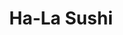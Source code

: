 ---
layout: place
title: "Ha-La Sushi"
permalink: /california/alamo/ha-la-sushi.html
stateAbbr: CA
stateName: California
cityName: Alamo
seo:
  name: "Ha-La Sushi"
  type: Restaurant
  links: http://www.halasushi.com/
description: "Ha-La Sushi serves delicious sushi in Alamo, California. Try fresh Japanese dishes for a great dining experience. "
place_id: ChIJc4I6O_6Kj4ARYd9LztY2Gxw
photos:
  - name: >-
      places/ChIJc4I6O_6Kj4ARYd9LztY2Gxw/photos/AeeoHcKKlrWZs5zclF5_ZnrTQocW1wa2pWkqOAEd9qHKa4p0pqE_WgKNHdGP3j2JvmL-NGUg7iqH1RPVl5bZunivkxa20a7gmKZcw0HMpnRxOayKttCWY4vOhKdEVL78aVcGd3LR3vWnTg1GqWpZdh6lHVAWBNAxHyuyKd56W0MOf13I2daWbPZqcgapbRhFt1wJBfIli8GR4d2i0F7cjUFF5T4XMYdIUNn9R6VcMAnw7mNq1J2aqr1EfTBV4-ZhYDkbbX89AVz5cvLUvr-aLk0AemgYSMVN0PxHvGOQqefF0nzyYAzoO77dLVLmNlis5ZAZ4_cI85T_5pFKDXlvTGsqUqiZLaYNh4FGnRuDsuOFweEXnzDoODY9HpmrdWYzyYAF1_X89l4hMzytxfNpHHY3XgozDKaDpXtRDV0T4DX0Jh24t-LC
    widthPx: 4032
    heightPx: 3024
    authorAttributions:
      - displayName: Mark Loftin
        uri: https://maps.google.com/maps/contrib/102106617906117817899
        photoUri: >-
          https://lh3.googleusercontent.com/a-/ALV-UjXfZ3SCRWQFWfAHJ2Q3lq1Nx4ZjvsWQOwQKr6qlS7mNWVuA9NnB=s100-p-k-no-mo
    flagContentUri: >-
      https://www.google.com/local/imagery/report/?cb_client=maps_api_places.places_api&image_key=!1e10!2sCIHM0ogKEICAgIDBvdeXjQE&hl=en-US
    googleMapsUri: >-
      https://www.google.com/maps/place//data=!3m4!1e2!3m2!1sCIHM0ogKEICAgIDBvdeXjQE!2e10!4m2!3m1!1s0x808f8afe3b3a8273:0x1c1b36d6ce4bdf61
  - name: >-
      places/ChIJc4I6O_6Kj4ARYd9LztY2Gxw/photos/AeeoHcLMSi_qitXG4PfdUuo7gjsxGvr3vHbkOsVbyc3mZQfPs81FPR1Jj-Htgnkb9p2pHsYTmctJzKpsXSoTHa8Oz5YCqDoDHp7QN4fB29tlIzKQWSeeSRq71r1w3U3__gpmmA1Nfr10foIO9bk9ZVJi2nkMzx6oH85rsu-qGDttC5N-2CSGvGZG5QOVbcu1gqqWQmBNJOI6YoLaO5K7mLD4Ml4IhdKlGvIW1BcjKxvfjpZBa1ugP7KQ14_1kYZ3gvkgx0fR14NT3_IaNBzPYtQ5CScdg7lRAf4jg7hRqtgXNQLNNA
    widthPx: 3264
    heightPx: 2448
    authorAttributions:
      - displayName: Ha-La Sushi
        uri: https://maps.google.com/maps/contrib/116278305734918764520
        photoUri: >-
          https://lh3.googleusercontent.com/a-/ALV-UjW_320CGK2h9rRme0Q7GoUe2hZRd1eC59HnIQFS-FmgUs8ne80=s100-p-k-no-mo
    flagContentUri: >-
      https://www.google.com/local/imagery/report/?cb_client=maps_api_places.places_api&image_key=!1e10!2sAF1QipMwvwLvTNXpzh5j7gLb8XKGUmrrIqO8aMkgg8wQ&hl=en-US
    googleMapsUri: >-
      https://www.google.com/maps/place//data=!3m4!1e2!3m2!1sAF1QipMwvwLvTNXpzh5j7gLb8XKGUmrrIqO8aMkgg8wQ!2e10!4m2!3m1!1s0x808f8afe3b3a8273:0x1c1b36d6ce4bdf61
  - name: >-
      places/ChIJc4I6O_6Kj4ARYd9LztY2Gxw/photos/AeeoHcI_qYMikGIu33y40UEpOg2BoK7IYgxcQYQs4fldOsTw_7m3XCwBUUIqxFc-GgI_GcIIhwCkrqFxDJFXcTL8l4C6DiFBPhUQhUHoeD8WAhgzNFR3o70opVADEZApZg8yHRBpJkAbn0I4AqpzyFvBPOmuNeeFrUlWnq9unfLDVwPSCl-AIt6e86LpYLNsvRntJEgaP1DQ8u_hBDJSipd2y9Y_yR8ORHNNRC_-z71X0LWXJEFxzbg1Icq6kR53qyBt2HC2pFTZJ6OB4K4iSSVWjQhQ1omd2jP3F9X8QK6XzvNW1wsEYDMJSFd3VhanRvmjR3tWLL3mlVFxbiyAWfUbONpfUUqO9yzp2ozqwPsA7KbYYQbbno-vJ0tIgmw7Bo7txNEH9xn9SCEENc61ty_lyztFRhaDMpI3-nKmTX2Dsc1IcR6q
    widthPx: 4032
    heightPx: 3024
    authorAttributions:
      - displayName: Karen Hii
        uri: https://maps.google.com/maps/contrib/105433599434333573548
        photoUri: >-
          https://lh3.googleusercontent.com/a-/ALV-UjVbVXVbRk-HkL1k45MWPW7JnE-lD7mkOM9Jh9VKO5-37JUw_iBF=s100-p-k-no-mo
    flagContentUri: >-
      https://www.google.com/local/imagery/report/?cb_client=maps_api_places.places_api&image_key=!1e10!2sCIHM0ogKEICAgIDLuu7SgQE&hl=en-US
    googleMapsUri: >-
      https://www.google.com/maps/place//data=!3m4!1e2!3m2!1sCIHM0ogKEICAgIDLuu7SgQE!2e10!4m2!3m1!1s0x808f8afe3b3a8273:0x1c1b36d6ce4bdf61
  - name: >-
      places/ChIJc4I6O_6Kj4ARYd9LztY2Gxw/photos/AeeoHcL617-mORVcqYyuUpdEWDEV6mfOkeX7blPHaCIL7wtXtg-fmZgJOu1euTr1lmO5Mn9MjmV9giDzSupRg_5PNnlUf-l0ppsogdBc70qcmS3PScrseT0SgTGQMx2XHWaJibNCoKANTzAokUxrY4yOX_8bGR0jm-govnABENFFClEXx9oBwiEWX5nYtlSZHPgkSwOfnmLZ9ZWKgp657ew239VpteCSmTfiY-e17ocIkOXT_JjffobpGfFrGG6ZHk2DRg-Cb9BnXFm4zShXzVkvFmio4VCmp7CuRCspwoMlnRMmFKyHtBpbL0lDBTPAhy55K11GJPaPBOmeZ179FVdpZTdgf_TWqkNA1cIInTFstzzCdRvuALTGJdQniyGHyq_s6fT_qALOCV08sMsACOOI3_ZlD5ulqU3Dab_tzNZFlWl5Zg
    widthPx: 3024
    heightPx: 4032
    authorAttributions:
      - displayName: Kat Adamo
        uri: https://maps.google.com/maps/contrib/118218468507517800951
        photoUri: >-
          https://lh3.googleusercontent.com/a-/ALV-UjXAiwQa88cU7nyu9Jm8Th_bKCZTyGc6uLFZLVrEB1rNJrZml2EP=s100-p-k-no-mo
    flagContentUri: >-
      https://www.google.com/local/imagery/report/?cb_client=maps_api_places.places_api&image_key=!1e10!2sCIHM0ogKEICAgIDxquWtOg&hl=en-US
    googleMapsUri: >-
      https://www.google.com/maps/place//data=!3m4!1e2!3m2!1sCIHM0ogKEICAgIDxquWtOg!2e10!4m2!3m1!1s0x808f8afe3b3a8273:0x1c1b36d6ce4bdf61
  - name: >-
      places/ChIJc4I6O_6Kj4ARYd9LztY2Gxw/photos/AeeoHcKGxXKGUa091WjzncFNj9OGvbfVykNqvKq0u0yPS-m4GWKnUSXd5TU-LZcbPbr_Dsb8qyIY_ATp_HGWBxQOtTUX6_miB-er9-UH3cungasDDxpvnFbfoKWCd-1TRp4rnNAg0iIxug658vLoWi0pLYPg-HoeT7G54KMypcZt5uqP2XjciEi6qNQe42-M6oI3Q1a2rV3vOLrmyHef0qmCbODY5iZigSQptDQHnEVnxc5KnpM_C37CEG6ZwJWxlAUBs4D0WoeF4lsIH-t1QBWmog-Gh6ditC9ioTHWlMoxGYbvkg
    widthPx: 2448
    heightPx: 2240
    authorAttributions:
      - displayName: Ha-La Sushi
        uri: https://maps.google.com/maps/contrib/116278305734918764520
        photoUri: >-
          https://lh3.googleusercontent.com/a-/ALV-UjW_320CGK2h9rRme0Q7GoUe2hZRd1eC59HnIQFS-FmgUs8ne80=s100-p-k-no-mo
    flagContentUri: >-
      https://www.google.com/local/imagery/report/?cb_client=maps_api_places.places_api&image_key=!1e10!2sAF1QipPIMGmXOTJWCajAxODTUpXYhy9aRhvWs67CZj2x&hl=en-US
    googleMapsUri: >-
      https://www.google.com/maps/place//data=!3m4!1e2!3m2!1sAF1QipPIMGmXOTJWCajAxODTUpXYhy9aRhvWs67CZj2x!2e10!4m2!3m1!1s0x808f8afe3b3a8273:0x1c1b36d6ce4bdf61
  - name: >-
      places/ChIJc4I6O_6Kj4ARYd9LztY2Gxw/photos/AeeoHcI1oyWNG7a69DlLRBn4dm2su3uLJQqzF1vgQ_fZ48o1yq7iPr9V-gaCnvWkz19oOfGn4VWnWo6HUf3ug9uES9Z6db4n7Bk8l7tCZUCLp1AxvD3_n0oL5OLPo7zB5vN_2lA6tZG3ECyoGcuhRo4yy0FxntID9Bjcf_5woNga0SHcHPZWZcFyMKXP_2uIeqIPYKUmnE6IgmVqnRHNgDJbD_l_Os1_RALz11ragCOfEjzghw_InXjMaUsCOxBC-gIN9mEL4xd4GqZrNxmRCdFNDH9P1cFPVJbtqiF0xbE9iqz5KQ
    widthPx: 2848
    heightPx: 2320
    authorAttributions:
      - displayName: Ha-La Sushi
        uri: https://maps.google.com/maps/contrib/116278305734918764520
        photoUri: >-
          https://lh3.googleusercontent.com/a-/ALV-UjW_320CGK2h9rRme0Q7GoUe2hZRd1eC59HnIQFS-FmgUs8ne80=s100-p-k-no-mo
    flagContentUri: >-
      https://www.google.com/local/imagery/report/?cb_client=maps_api_places.places_api&image_key=!1e10!2sAF1QipO2zxT5Cv0rZZzq186h0uPSy15fJSbpkSoHgujr&hl=en-US
    googleMapsUri: >-
      https://www.google.com/maps/place//data=!3m4!1e2!3m2!1sAF1QipO2zxT5Cv0rZZzq186h0uPSy15fJSbpkSoHgujr!2e10!4m2!3m1!1s0x808f8afe3b3a8273:0x1c1b36d6ce4bdf61
  - name: >-
      places/ChIJc4I6O_6Kj4ARYd9LztY2Gxw/photos/AeeoHcKYyVkXEzaZSip57liCthiBnVgwCsOoWqsw-d5AEOkMvgLyWlQi1OPuAhQliSPvudPVW4pVv13AIZR800gRHBM0ndjJEl4_iSS5cbFQ-H69WKIlgjqS4UnC3ol8Bmjk41hPoBGVC94-3W4EUseGzIjLgkrWAABF7AJW1OHW5WC9u3NKv7mI0-X4COFOYDiHP-424rtNDLfv2UQ2UWEQ3XGOJcMOhffyuXtm-E0QGmrHThoPu5JCqhPf5hBjYsLjmANzcWQQrWsiDAgY5WpXJi72XlwNZPEvC3QsJwjubHyAGYeqPcPj4URhz2KHVQPJqteV3FF39YyvK6hc9nXiBcr7kohEWI_jRMzqAoMALH1xoraKure-j9uJlGS_erAaoYkJlaFfPFiQGHyMuh1my5NG0WAEDcj4rTIVAoBOfWG-Ryg
    widthPx: 4032
    heightPx: 3024
    authorAttributions:
      - displayName: Karen Hii
        uri: https://maps.google.com/maps/contrib/105433599434333573548
        photoUri: >-
          https://lh3.googleusercontent.com/a-/ALV-UjVbVXVbRk-HkL1k45MWPW7JnE-lD7mkOM9Jh9VKO5-37JUw_iBF=s100-p-k-no-mo
    flagContentUri: >-
      https://www.google.com/local/imagery/report/?cb_client=maps_api_places.places_api&image_key=!1e10!2sCIHM0ogKEICAgIDLut6w3gE&hl=en-US
    googleMapsUri: >-
      https://www.google.com/maps/place//data=!3m4!1e2!3m2!1sCIHM0ogKEICAgIDLut6w3gE!2e10!4m2!3m1!1s0x808f8afe3b3a8273:0x1c1b36d6ce4bdf61
  - name: >-
      places/ChIJc4I6O_6Kj4ARYd9LztY2Gxw/photos/AeeoHcLdtqPXpK5LQhY0juH93CvlO8f6i5vMfeXkfdmQ4dmsudSsA02DT8gtjz2pUWTTOYMhXwbSvENtMmEvKyvkTlLzBnmDSv5JVv9jAE4d1TpZIAnn7j8pQi4P-PLBagulWv9rsueRIubSnSqL1du0esqM533TTUsLt0yKYNfp4advaZhc25N5BMUKnJ31y9bhkjtos6tY50JDrXo1eGK8Xc-h6nbqdwlDO8uWIuLiaTggwWBhgr235X6poaaXsRMo3xz1Ki3G-kf-T7NMuNcgETkFuXfe1qC_u_CJMSJip2gjCPYBwRhIxmaNkIWC-1TJm6yP4bnkQgFxDV0wf2ycuQCvPLZ6ewBrTa1ulkQ62ZdFExTkdmpuYch-7j81MsUZQVMHYJXhkUkoOJ40BSaopeWdnDuBfKENmM8iY3d6kdJVLw
    widthPx: 1400
    heightPx: 918
    authorAttributions:
      - displayName: Keith Simonian
        uri: https://maps.google.com/maps/contrib/103130935285451852167
        photoUri: >-
          https://lh3.googleusercontent.com/a-/ALV-UjXq3NR64cAfjRxj9DJ6CzdRnWTKBiGWem9TUi2wcZpAlRwK-pbl=s100-p-k-no-mo
    flagContentUri: >-
      https://www.google.com/local/imagery/report/?cb_client=maps_api_places.places_api&image_key=!1e10!2sCIHM0ogKEICAgICZoZ29bA&hl=en-US
    googleMapsUri: >-
      https://www.google.com/maps/place//data=!3m4!1e2!3m2!1sCIHM0ogKEICAgICZoZ29bA!2e10!4m2!3m1!1s0x808f8afe3b3a8273:0x1c1b36d6ce4bdf61
  - name: >-
      places/ChIJc4I6O_6Kj4ARYd9LztY2Gxw/photos/AeeoHcLCXStAFzKI_yT-a26CJ4m-tARPx8kaagty7DAgwrYgF38eqbecOt01uQaMCQdofqYQ8hiR0h5GK6Yopfo3VLCLInSBpm7dP_ekbfJtz0zNQvrx7kWTOBtYSf3NZw9y4WvgqyRBFSkUnnJhV4x3DiSFge6OIm-AtHoBYR4wUkMmg_LXjoWLrojNwK-N4nv6ONZCp1Ro08JIaVF6xR2FSFJfL7yggj_JVaIyJkFiPsAhiymK8STCwWFh_MP5sn_OLyNF4QD7nn-R_sIEgiOgS7E1RtuDdd8lT4G2OjEA4fop2By9piMv87Xb2Vl2IWuGWBkH8_pYbhdbrLAGDO94KN-K43abT7xhdlL4bT1jDve1MwES_SzmhOoZ_BrmOL5ebwrl3d5Ta4zlM9KHW4qcY5aqIJuqiB8a7RmUb5j7bSENxfdn
    widthPx: 1920
    heightPx: 1080
    authorAttributions:
      - displayName: rcop2100
        uri: https://maps.google.com/maps/contrib/114504419409404100410
        photoUri: >-
          https://lh3.googleusercontent.com/a-/ALV-UjVsOCSCBGYSLowgrlFO22mLAIwv7f8hDrk8HyTjJ4gjTOgfoUv9=s100-p-k-no-mo
    flagContentUri: >-
      https://www.google.com/local/imagery/report/?cb_client=maps_api_places.places_api&image_key=!1e10!2sCIHM0ogKEICAgID42bm7zgE&hl=en-US
    googleMapsUri: >-
      https://www.google.com/maps/place//data=!3m4!1e2!3m2!1sCIHM0ogKEICAgID42bm7zgE!2e10!4m2!3m1!1s0x808f8afe3b3a8273:0x1c1b36d6ce4bdf61
  - name: >-
      places/ChIJc4I6O_6Kj4ARYd9LztY2Gxw/photos/AeeoHcIBJAGaKHKDQVsDZ6s8ww5wYZts4CQkVlwu-_PrrhFQKKqdwaUlswbly-RLN_2ab1D6vvU7ucAQ7EFiYjRzjhLs2aMNUy51yIlv2_0MkYltw6G2RDXCU4CRc9l7bHg_I3mlmIB-5uLgNaiQT1OootqAq4xGuoWJnDJ8gW4cghSmF9mBi7H_OVTsaraYVtQ5SwKunrOZMHqS-Vd0audNPpzChBBLurFEzkajtqmEeES65RhCZjWUTtiZ4O4B1gaoepo--HMv1tjsXLj_zYFENDSqBDyikYNjLWUocGrMAbjglRTRCqbEtG_YQMGNrK8uehyRHt-RWrAUEn5VwvPSuZtTjGuiB2tAvSUnFfPYn9Mlubc__20AkWiB9nfJomrzno3XtnmkKArhZ_TpiBRGfv8gEotWL6z9hoTT8EfnBtc
    widthPx: 4032
    heightPx: 3024
    authorAttributions:
      - displayName: Karen Hii
        uri: https://maps.google.com/maps/contrib/105433599434333573548
        photoUri: >-
          https://lh3.googleusercontent.com/a-/ALV-UjVbVXVbRk-HkL1k45MWPW7JnE-lD7mkOM9Jh9VKO5-37JUw_iBF=s100-p-k-no-mo
    flagContentUri: >-
      https://www.google.com/local/imagery/report/?cb_client=maps_api_places.places_api&image_key=!1e10!2sCIHM0ogKEICAgIDLuu7KGg&hl=en-US
    googleMapsUri: >-
      https://www.google.com/maps/place//data=!3m4!1e2!3m2!1sCIHM0ogKEICAgIDLuu7KGg!2e10!4m2!3m1!1s0x808f8afe3b3a8273:0x1c1b36d6ce4bdf61
address: 115 Alamo Plaza C, Alamo, CA 94507, USA
street: 115 Alamo Plaza C
city: Alamo
state: CA
zip: '94507'
country: USA
neighborhood: null
latitude: '37.852087'
longitude: '-122.034542'
accessibility_options:
  wheelchairAccessibleParking: true
  wheelchairAccessibleEntrance: true
  wheelchairAccessibleRestroom: true
  wheelchairAccessibleSeating: true
business_status: OPERATIONAL
name: Ha-La Sushi
google_maps_links:
  directionsUri: >-
    https://www.google.com/maps/dir//''/data=!4m7!4m6!1m1!4e2!1m2!1m1!1s0x808f8afe3b3a8273:0x1c1b36d6ce4bdf61!3e0
  placeUri: https://maps.google.com/?cid=2025272753645150049
  writeAReviewUri: >-
    https://www.google.com/maps/place//data=!4m3!3m2!1s0x808f8afe3b3a8273:0x1c1b36d6ce4bdf61!12e1
  reviewsUri: >-
    https://www.google.com/maps/place//data=!4m4!3m3!1s0x808f8afe3b3a8273:0x1c1b36d6ce4bdf61!9m1!1b1
  photosUri: >-
    https://www.google.com/maps/place//data=!4m3!3m2!1s0x808f8afe3b3a8273:0x1c1b36d6ce4bdf61!10e5
primary_type: Sushi Restaurant
opening_hours:
  regular: null
  current: null
secondary_opening_hours:
  regular:
    weekdayDescriptions: null
    type: null
  current:
    weekdayDescriptions: null
    type: null
phone: (925) 838-5583
price_level: null
price_range: $30 &ndash; $50
rating: '4.4'
rating_count: 62
website: http://www.halasushi.com/
reviews: null
parking_options: null
payment_options: null
allow_dogs: null
curbside_pickup: null
delivery: null
dine_in: null
good_for_children: null
good_for_groups: null
good_for_sports: null
live_music: null
menu_for_children: null
outdoor_seating: null
reservable: null
restroom: null
serves_beer: null
serves_breakfast: null
serves_brunch: null
serves_cocktails: null
serves_coffee: null
serves_dinner: null
serves_dessert: null
serves_lunch: null
serves_vegetarian_food: null
serves_wine: null
takeout: null
summary: null

---